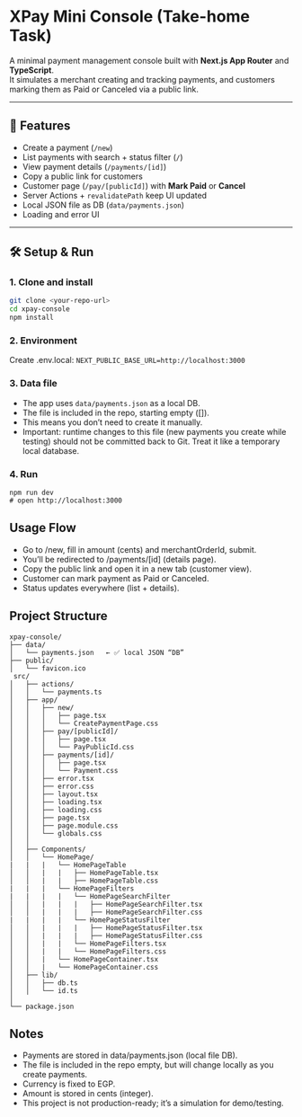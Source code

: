 # XPay Mini Console (Take-home Task)

A minimal payment management console built with **Next.js App Router** and **TypeScript**.  
It simulates a merchant creating and tracking payments, and customers marking them as Paid or Canceled via a public link.

---

## 🚀 Features
- Create a payment (`/new`)
- List payments with search + status filter (`/`)
- View payment details (`/payments/[id]`)
- Copy a public link for customers
- Customer page (`/pay/[publicId]`) with **Mark Paid** or **Cancel**
- Server Actions + `revalidatePath` keep UI updated
- Local JSON file as DB (`data/payments.json`)
- Loading and error UI

---

## 🛠 Setup & Run

### 1. Clone and install
```bash
git clone <your-repo-url>
cd xpay-console
npm install
```

### 2. Environment

Create .env.local: ``` NEXT_PUBLIC_BASE_URL=http://localhost:3000 ```

### 3. Data file

- The app uses ``` data/payments.json ``` as a local DB.
- The file is included in the repo, starting empty ([]).
- This means you don’t need to create it manually.
- Important: runtime changes to this file (new payments you create while testing) should not be committed back to Git. Treat it like a temporary local database.

### 4. Run

``` 
npm run dev
# open http://localhost:3000
```

## Usage Flow
- Go to /new, fill in amount (cents) and merchantOrderId, submit.
- You’ll be redirected to /payments/[id] (details page).
- Copy the public link and open it in a new tab (customer view).
- Customer can mark payment as Paid or Canceled.
- Status updates everywhere (list + details).

## Project Structure
```
xpay-console/
├── data/
│   └── payments.json   ← ✅ local JSON “DB”
├── public/
│   └── favicon.ico
 src/
│   ├── actions/
│   │   └── payments.ts
│   ├── app/
│   │   ├── new/
│   │   │   ├── page.tsx
│   │   │   └── CreatePaymentPage.css
│   │   ├── pay/[publicId]/
│   │   │   ├── page.tsx
│   │   │   └── PayPublicId.css
│   │   ├── payments/[id]/
│   │   │   ├── page.tsx
│   │   │   └── Payment.css
│   │   ├── error.tsx
│   │   ├── error.css
│   │   ├── layout.tsx
│   │   ├── loading.tsx
│   │   ├── loading.css
│   │   ├── page.tsx
│   │   ├── page.module.css
│   │   └── globals.css
│   │
│   ├── Components/
│   │   └── HomePage/
|   |   |   └── HomePageTable
│   │   |   |   ├── HomePageTable.tsx
│   │   |   |   ├── HomePageTable.css
|   |   |   └── HomePageFilters
|   |   |   |   └── HomePageSearchFilter
│   │   |   |   |   ├── HomePageSearchFilter.tsx
│   │   |   |   |   ├── HomePageSearchFilter.css
|   |   |   |   └── HomePageStatusFilter
│   │   |   |   |   ├── HomePageStatusFilter.tsx
│   │   |   |   |   ├── HomePageStatusFilter.css
│   │   |   |   └── HomePageFilters.tsx
│   │   |   |   └── HomePageFilters.css
│   │   |   └── HomePageContainer.tsx
│   │   |   └── HomePageContainer.css
│   ├── lib/
│   │   ├── db.ts
│   │   └── id.ts
│
└── package.json
```

## Notes
- Payments are stored in data/payments.json (local file DB).
- The file is included in the repo empty, but will change locally as you create payments.
- Currency is fixed to EGP.
- Amount is stored in cents (integer).
- This project is not production-ready; it’s a simulation for demo/testing.

